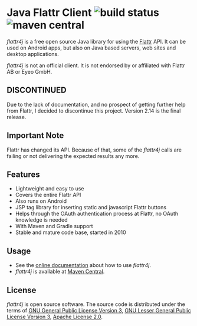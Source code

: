 # Java Flattr Client ![build status](https://shredzone.org/badge/flattr4j.svg) ![maven central](https://shredzone.org/maven-central/org.shredzone.flattr4j/flattr4j/badge.svg)

_flattr4j_ is a free open source Java library for using the [Flattr](https://flattr.com) API. It can be used on Android apps, but also on Java based servers, web sites and desktop applications.

_flattr4j_ is not an official client. It is not endorsed by or affiliated with Flattr AB or Eyeo GmbH.

## DISCONTINUED

Due to the lack of documentation, and no prospect of getting further help from Flattr, I decided to discontinue this project. Version 2.14 is the final release.

## Important Note

Flattr has changed its API. Because of that, some of the _flattr4j_ calls are failing or not delivering the expected results any more.

## Features

* Lightweight and easy to use
* Covers the entire Flattr API
* Also runs on Android
* JSP tag library for inserting static and javascript Flattr buttons
* Helps through the OAuth authentication process at Flattr, no OAuth knowledge is needed
* With Maven and Gradle support
* Stable and mature code base, started in 2010

## Usage

* See the [online documentation](https://shredzone.org/maven/flattr4j/) about how to use _flattr4j_.
* _flattr4j_ is available at [Maven Central](http://search.maven.org/#search|ga|1|g%3A%22org.shredzone.flattr4j%22).

## License

_flattr4j_ is open source software. The source code is distributed under the terms of [GNU General Public License Version 3](http://www.gnu.org/licenses/gpl-3.0.html), [GNU Lesser General Public License Version 3](http://www.gnu.org/licenses/lgpl-3.0.html), [Apache License 2.0](http://www.apache.org/licenses/LICENSE-2.0).
